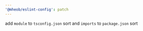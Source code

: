 ```yaml
---
'@mheob/eslint-config': patch
---
```


add `module` to `tsconfig.json` sort and `imports` to `package.json` sort
